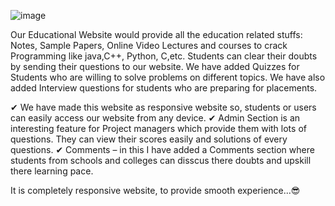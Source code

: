 ![image](https://user-images.githubusercontent.com/71307078/166971056-53c48fd5-fee9-4f21-80ca-92ef781ef097.png)


Our Educational Website would provide all the education related stuffs:
Notes, Sample Papers, Online Video Lectures and courses to crack Programming like java,C++, Python, C,etc. Students can clear their doubts
by sending their questions to our website. We have added Quizzes for Students
who are willing to solve problems on different topics. We have also added
Interview questions for students who are preparing for placements.

✔ We have made this website as responsive website so, students or users can
easily access our website from any device.
✔ Admin Section is an interesting feature for Project managers which provide them with
lots of questions. They can view their scores easily and solutions of every questions.
✔ Comments – in this I have added a Comments section where students from schools and
colleges can disscus there doubts and upskill there learning pace.

It is completely responsive website, to provide smooth experience...😎
